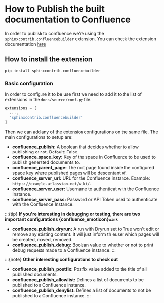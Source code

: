 # How to Publish the built documentation to Confluence

In order to publish to confluence we're using the `sphinxcontrib.confluencebuilder` extension. You can check the extension documentation [here](https://sphinxcontrib-confluencebuilder.readthedocs.io/en/stable/)

## How to install the extension

`pip install sphinxcontrib-confluencebuilder`

### Basic configuration

In order to configure it to be use first we need to add it to the list of extensions in the `docs/source/conf.py` file.

```python
extensions = [
  ...,
  'sphinxcontrib.confluencebuilder'
]
```

Then we can add any of the extension configurations on the same file.
The main configurations to setup are:

- **confluence_publish:** A boolean that decides whether to allow publishing or not. Default: False.
- **confluence_space_key:** Key of the space in Confluence to be used to publish generated documents to.
- **confluence_parent_page:** The root page found inside the configured space key where published pages will be descentant of.
- **confluence_server_url:** URL for the Confluence instance. Example: `https://example.atlassian.net/wiki/`.
- **confluence_server_user:** Username to authenticat with the Confluence Instance.
- **confluence_server_pass:** Password or API Token used to authenticate with the Confluence Instance.

:::{tip}
**If you're interesting in debugging or testing, there are two important configurations {confluence_emoticon}`wink`**
- **confluence_publish_dryrun:** A run with Dryrun set to True won't edit or remove any existing content. It will just inform th euser which pages will be created, moved, removed.
- **confluence_publish_debug:** Boolean value to whether or not to print debug requests made to a Confluence instance.
:::

:::{note}
**Other interesting configurations to check out**
- **confluence_publish_postfix:** Postfix value added to the title of all published documents.
- **confluence_publish_allowlist:** Defines a list of documents to be published to a Confluence instance.
- **confluence_publish_denylist:** Defines a list of documents to not be published to a Confluence instance.
:::
